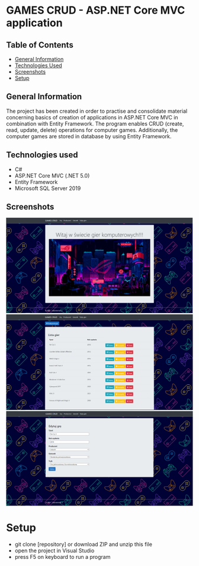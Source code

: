 # GAMES CRUD - ASP.NET Core MVC application


## Table of Contents
* [General Information](#general-information)
* [Technologies Used](#technologies-used)
* [Screenshots](#screenshots)
* [Setup](#setup)


## General Information
The project has been created in order to practise and consolidate material concerning basics of creation of applications in ASP.NET Core MVC in combination with Entity Framework.
The program enables CRUD (create, read, update, delete) operations for computer games. Additionally, the computer games are stored in database by using Entity Framework.


## Technologies used
- C#
- ASP.NET Core MVC (.NET 5.0)
- Entity Framework
- Microsoft SQL Server 2019


## Screenshots
<p align="center">
  <img src="./Screenshots/1.PNG">
  <img src="./Screenshots/2.PNG">
  <img src="./Screenshots/3.PNG">
</p>


# Setup
- git clone [repository] or download ZIP and unzip this file
- open the project in Visual Studio
- press F5 on keyboard to run a program